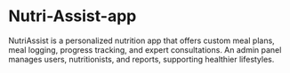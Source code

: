 # Nutri-Assist-app
NutriAssist is a personalized nutrition app that offers custom meal plans, meal logging, progress tracking, and expert consultations. An admin panel manages users, nutritionists, and reports, supporting healthier lifestyles.
